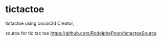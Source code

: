 # tictactoe
tictactoe using cocos2d Creator,

source for tic tac toe https://github.com/RodolphePoon/tictactoeSource
